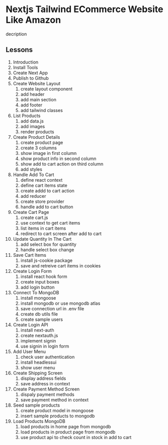 # Nextjs Tailwind ECommerce Website Like Amazon

decription

## Lessons

1. Introduction
2. Install Tools
3. Create Next App
4. Publish to Github
5. Create Website Layout
   1. create layout component
   2. add header
   3. add main section
   4. add footer
   5. add tailwind classes
6. List Products
   1. add data.js
   2. add images
   3. render products
7. Create Product Details
   1. create product page
   2. create 3 columns
   3. show image in first column
   4. show product info in second column
   5. show add to cart action on third column
   6. add styles
8. Handle Add To Cart
   1. define react context
   2. define cart items state
   3. create addd to cart action
   4. add reducer
   5. create store provider
   6. handle add to cart button
9. Create Cart Page
   1. create cart.js
   2. use context to get cart items
   3. list items in cart items
   4. redirect to cart screen after add to cart
10. Update Quantity In The Cart
    1. add select box for quantity
    2. handle select box change
11. Save Cart Items
    1. install js-cookie package
    2. save and retreive cart items in cookies
12. Create Login Form
    1. install react hook form
    2. create input boxes
    3. add login button
13. Connect To MongoDB
    1. install mongoose
    2. install mongodb or use mongodb atlas
    3. save connection url in .env file
    4. create db utils file
    5. create sample users
14. Create Login API
    1. install next-auth
    2. create nextauth.js
    3. implement signin
    4. use signin in login form
15. Add User Menu
    1. check user authentication
    2. install headlessui
    3. show user menu
16. Create Shipping Screen
    1. display address fields
    2. save address in context
17. Create Payment Method Screen
    1. dispaly payment methods
    2. save payment method in context
18. Seed sample products
    1. create product model in mongoose
    2. insert sample products to mongodb
19. Load Products MongoDB
    1. load products in home page from mongodb
    2. load products in product page from mongodb
    3. use product api to check count in stock in add to cart
